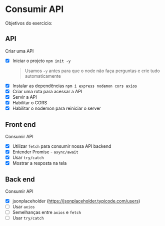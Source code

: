 # Consumir API

Objetivos do exercício:

## API

Criar uma API

- [x] Iniciar o projeto `npm init -y`
  > Usamos `-y` antes para que o node não faça perguntas e crie tudo automaticamente
- [x] Instalar as dependências `npm i express nodemon cors axios`
- [x] Criar uma rota para acessar a API
- [x] Servir a API
- [x] Habilitar o CORS
- [x] Habilitar o nodemon para reiniciar o server

## Front end

Consumir API

- [x] Utilizar `fetch` para consumir nossa API backend
- [x] Entender Promise - `async/await`
- [x] Usar `try/catch`
- [x] Mostrar a resposta na tela

## Back end

Consumir API

- [x] jsonplaceholder (https://jsonplaceholder.typicode.com/users)
- [ ] Usar `axios`
- [ ] Semelhanças entre `axios` e `fetch`
- [ ] Usar `try/catch`
